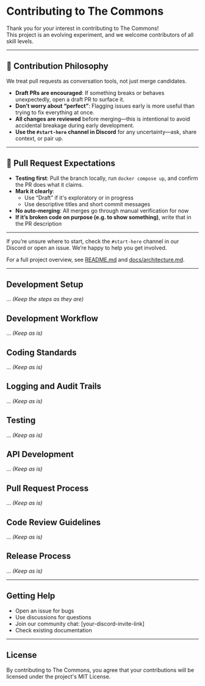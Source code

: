 # Contributing to The Commons

Thank you for your interest in contributing to The Commons!  
This project is an evolving experiment, and we welcome contributors of all skill levels.

---

## 👣 Contribution Philosophy

We treat pull requests as conversation tools, not just merge candidates.

- **Draft PRs are encouraged**: If something breaks or behaves unexpectedly, open a draft PR to surface it.
- **Don’t worry about “perfect”**: Flagging issues early is more useful than trying to fix everything at once.
- **All changes are reviewed** before merging—this is intentional to avoid accidental breakage during early development.
- **Use the `#start-here` channel in Discord** for any uncertainty—ask, share context, or pair up.

---

## 🔁 Pull Request Expectations

- **Testing first**: Pull the branch locally, run `docker compose up`, and confirm the PR does what it claims.
- **Mark it clearly**:
  - Use “Draft” if it's exploratory or in progress
  - Use descriptive titles and short commit messages
- **No auto-merging**: All merges go through manual verification for now
- **If it’s broken code on purpose (e.g. to show something)**, write that in the PR description

---

If you’re unsure where to start, check the `#start-here` channel in our Discord or open an issue. We’re happy to help you get involved.

For a full project overview, see [README.md](README.md) and [docs/architecture.md](docs/architecture.md).

---

## Development Setup
... *(Keep the steps as they are)*

## Development Workflow
... *(Keep as is)*

## Coding Standards
... *(Keep as is)*

## Logging and Audit Trails
... *(Keep as is)*

## Testing
... *(Keep as is)*

## API Development
... *(Keep as is)*

## Pull Request Process
... *(Keep as is)*

## Code Review Guidelines
... *(Keep as is)*

## Release Process
... *(Keep as is)*

---

## Getting Help

- Open an issue for bugs  
- Use discussions for questions  
- Join our community chat: [your-discord-invite-link]  
- Check existing documentation  

---

## License

By contributing to The Commons, you agree that your contributions will be licensed under the project's MIT License.